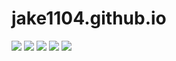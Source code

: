 # jake1104.github.io

<img src="http://mazandi.herokuapp.com/api?handle=jake1104&amp;theme=cold">
<img src="http://mazandi.herokuapp.com/api?handle=I_am_jake1104&amp;theme=cold">
<img src="[http://mazandi.herokuapp.com/api?handle=I_am_jake1104&amp;theme=cold](http://mazassumnida.wtf/api/mini/generate_badge?boj=I_am_jake1104)](https://solved.ac/I_am_jake1104)">
<img src="http://mazassumnida.wtf/api/generate_badge?boj=I_am_jake1104">
<img src="http://mazassumnida.wtf/api/v2/generate_badge?boj=I_am_jake1104">
